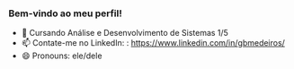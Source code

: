 ### Bem-vindo ao meu perfil!

- 🌱 Cursando Análise e Desenvolvimento de Sistemas 1/5
- 📫 Contate-me no LinkedIn: : https://www.linkedin.com/in/gbmedeiros/
- 😄 Pronouns: ele/dele
